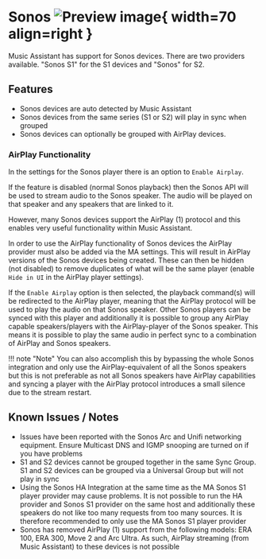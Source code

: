 # Sonos ![Preview image](../assets/icons/sonos-icon.svg){ width=70 align=right }

Music Assistant has support for Sonos devices. There are two providers available. "Sonos S1" for the S1 devices and "Sonos" for S2.

## Features

- Sonos devices are auto detected by Music Assistant
- Sonos devices from the same series (S1 or S2) will play in sync when grouped
- Sonos devices can optionally be grouped with AirPlay devices. 

### AirPlay Functionality

In the settings for the Sonos player there is an option to `Enable Airplay`.

If the feature is disabled (normal Sonos playback) then the Sonos API will be used to stream audio to the Sonos speaker. The audio will be played on that speaker and any speakers that are linked to it.

However, many Sonos devices support the AirPlay (1) protocol and this enables very useful functionality within Music Assistant.

In order to use the AirPlay functionality of Sonos devices the AirPlay provider must also be added via the MA settings. This will result in AirPlay versions of the Sonos devices being created. These can then be hidden (not disabled) to remove duplicates of what will be the same player (enable `Hide in UI` in the AirPlay player settings).

If the `Enable Airplay` option is then selected, the playback command(s) will be redirected to the AirPlay player, meaning that the AirPlay protocol will be used to play the audio on that Sonos speaker. Other Sonos players can be synced with this player and additionally it is possible to group any AirPlay capable speakers/players with the AirPlay-player of the Sonos speaker. This means it is possible to play the same audio in perfect sync to a combination of AirPlay and Sonos speakers.

!!! note "Note"
    You can also accomplish this by bypassing the whole Sonos integration and only use the AirPlay-equivalent of all the Sonos speakers but this is not preferable as not all Sonos speakers have AirPlay capabilities and syncing a player with the AirPlay protocol introduces a small silence due to the stream restart.

## Known Issues / Notes

- Issues have been reported with the Sonos Arc and Unifi networking equipment. Ensure Multicast DNS and IGMP snooping are turned on if you have problems
- S1 and S2 devices cannot be grouped together in the same Sync Group. S1 and S2 devices can be grouped via a Universal Group but will not play in sync
- Using the Sonos HA Integration at the same time as the MA Sonos S1 player provider may cause problems. It is not possible to run the HA provider and Sonos S1 provider on the same host and additionally these speakers do not like too many requests from too many sources. It is therefore recommended to only use the MA Sonos S1 player provider
- Sonos has removed AirPlay (1) support from the following models: ERA 100, ERA 300, Move 2 and Arc Ultra. As such, AirPlay streaming (from Music Assistant) to these devices is not possible
